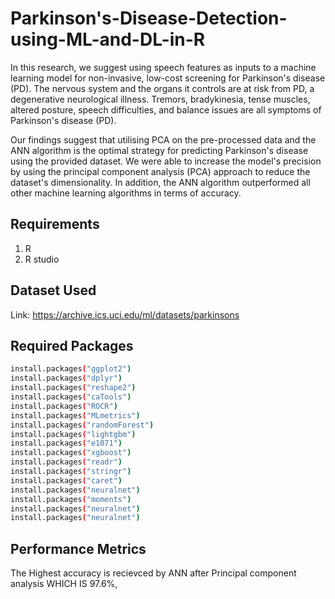 # Parkinson's-Disease-Detection-using-ML-and-DL-in-R

In this research, we suggest using speech features as inputs to a machine learning model for non-invasive, low-cost screening for Parkinson's disease (PD). The nervous system and the organs it controls are at risk from PD, a degenerative neurological illness. Tremors, bradykinesia, tense muscles, altered posture, speech difficulties, and balance issues are all symptoms of Parkinson's disease (PD).

Our findings suggest that utilising PCA on the pre-processed data and the ANN algorithm is the optimal strategy for predicting Parkinson's disease using the provided dataset. We were able to increase the model's precision by using the principal component analysis (PCA) approach to reduce the dataset's dimensionality. In addition, the ANN algorithm outperformed all other machine learning algorithms in terms of accuracy.

## Requirements

1. R 
2. R studio 

## Dataset Used

Link: https://archive.ics.uci.edu/ml/datasets/parkinsons

## Required Packages

```bash
install.packages("ggplot2")
install.packages("dplyr")
install.packages("reshape2")
install.packages("caTools")
install.packages("ROCR")
install.packages("MLmetrics")
install.packages("randomForest")
install.packages("lightgbm")
install.packages("e1071")
install.packages("xgboost")
install.packages("readr")
install.packages("stringr")
install.packages("caret")
install.packages("neuralnet")
install.packages("moments")
install.packages("neuralnet")
install.packages("neuralnet")


```

## Performance Metrics

The Highest accuracy is recievced by ANN after Principal component analysis WHICH IS 97.6%,

